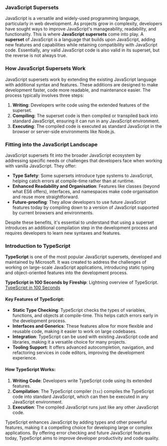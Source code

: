 ### JavaScript Supersets

JavaScript is a versatile and widely-used programming language, particularly in web development. As projects grow in complexity, developers have sought ways to improve JavaScript's manageability, readability, and functionality. This is where **JavaScript supersets** come into play. A **superset** of JavaScript is a language that builds upon JavaScript, adding new features and capabilities while retaining compatibility with JavaScript code. Essentially, any valid JavaScript code is also valid in its superset, but the reverse is not always true.

### How JavaScript Supersets Work

JavaScript supersets work by extending the existing JavaScript language with additional syntax and features. These additions are designed to make development faster, code more readable, and maintenance easier. The process typically involves three steps:

1. **Writing**: Developers write code using the extended features of the superset.
2. **Compiling**: The superset code is then compiled or transpiled back into standard JavaScript, ensuring it can run in any JavaScript environment.
3. **Executing**: The compiled code is executed as standard JavaScript in the browser or server-side environments like Node.js.

### Fitting into the JavaScript Landscape

JavaScript supersets fit into the broader JavaScript ecosystem by addressing specific needs or challenges that developers face when working with vanilla JavaScript. They offer:

- **Type Safety**: Some supersets introduce type systems to JavaScript, helping catch errors at compile-time rather than at runtime.
- **Enhanced Readability and Organisation**: Features like classes (beyond what ES6 offers), interfaces, and namespaces make code organisation and reuse more straightforward.
- **Future-proofing**: They allow developers to use future JavaScript features today by compiling down to a version of JavaScript supported by current browsers and environments.

Despite these benefits, it's essential to understand that using a superset introduces an additional compilation step in the development process and requires developers to learn new syntaxes and features.

### Introduction to TypeScript

**TypeScript** is one of the most popular JavaScript supersets, developed and maintained by Microsoft. It was created to address the challenges of working on large-scale JavaScript applications, introducing static typing and object-oriented features into the development process.

**TypeScript in 100 Seconds by Fireship**: Lightning overview of TypeScript.  
   [TypeScript in 100 Seconds](https://www.youtube.com/watch?v=IOzkOXSz9gE)

#### Key Features of TypeScript:

- **Static Type Checking**: TypeScript checks the types of variables, functions, and objects at compile-time. This helps catch errors early in the development process.
- **Interfaces and Generics**: These features allow for more flexible and reusable code, making it easier to work on large codebases.
- **Integration**: TypeScript can be used with existing JavaScript code and libraries, making it a versatile choice for many projects.
- **Tooling Support**: It offers advanced autocompletion, navigation, and refactoring services in code editors, improving the development experience.

#### How TypeScript Works:

1. **Writing Code**: Developers write TypeScript code using its extended features.
2. **Compilation**: The TypeScript compiler (`tsc`) compiles the TypeScript code into standard JavaScript, which can then be executed in any JavaScript environment.
3. **Execution**: The compiled JavaScript runs just like any other JavaScript code.

TypeScript enhances JavaScript by adding types and other powerful features, making it a compelling choice for developing large or complex applications. By offering error checking and future JavaScript features today, TypeScript aims to improve developer productivity and code quality.